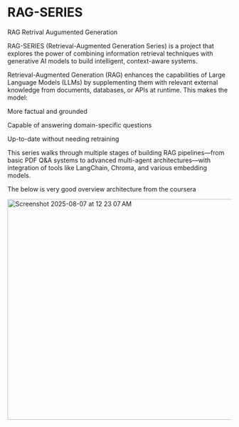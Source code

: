 # RAG-SERIES
RAG Retrival Augumented Generation 

RAG-SERIES (Retrieval-Augmented Generation Series) is a project that explores the power of combining information retrieval techniques with generative AI models to build intelligent, context-aware systems.

Retrieval-Augmented Generation (RAG) enhances the capabilities of Large Language Models (LLMs) by supplementing them with relevant external knowledge from documents, databases, or APIs at runtime. This makes the model:

More factual and grounded

Capable of answering domain-specific questions

Up-to-date without needing retraining

This series walks through multiple stages of building RAG pipelines—from basic PDF Q&A systems to advanced multi-agent architectures—with integration of tools like LangChain, Chroma, and various embedding models.


The below is very good overview architecture from the coursera 

<img width="1054" height="496" alt="Screenshot 2025-08-07 at 12 23 07 AM" src="https://github.com/user-attachments/assets/d85a227e-68eb-4f2c-a0ba-acfb3ec2ddc7" />
